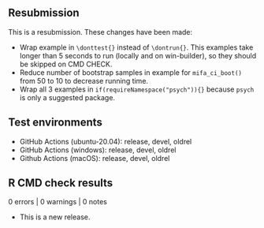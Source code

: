 ## Resubmission
This is a resubmission. These changes have been made:

* Wrap example in `\donttest{}` instead of `\dontrun{}`. 
  This examples take longer than 5 seconds to run (locally and on win-builder), 
  so they should be skipped on CMD CHECK.
* Reduce number of bootstrap samples in example for `mifa_ci_boot()` from 50 
  to 10 to decrease running time.
* Wrap all 3 examples in `if(requireNamespace("psych")){}` because `psych` is
  only a suggested package.

## Test environments
* GitHub Actions (ubuntu-20.04): release, devel, oldrel
* GitHub Actions (windows): release, devel, oldrel
* Github Actions (macOS): release, devel, oldrel

## R CMD check results

0 errors | 0 warnings | 0 notes

* This is a new release.
